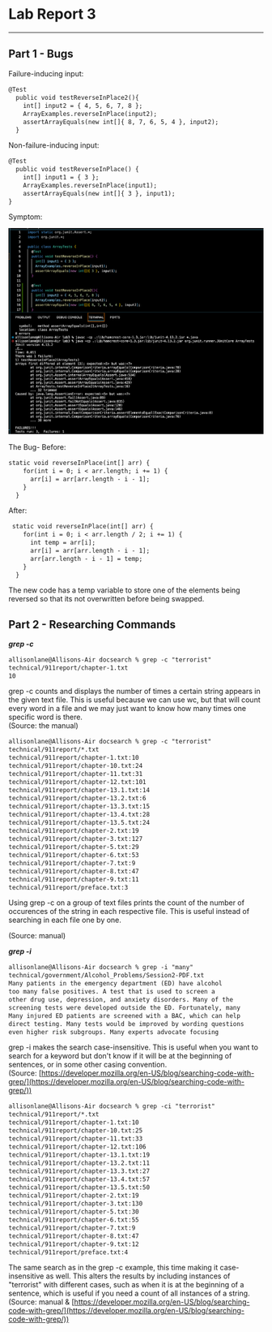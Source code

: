 # **Lab Report 3**
---
## Part 1 - Bugs

Failure-inducing input:
```
@Test
  public void testReverseInPlace2(){
    int[] input2 = { 4, 5, 6, 7, 8 };
    ArrayExamples.reverseInPlace(input2);
    assertArrayEquals(new int[]{ 8, 7, 6, 5, 4 }, input2);
  }
```

Non-failure-inducing input:
```
@Test
  public void testReverseInPlace() {
    int[] input1 = { 3 };
    ArrayExamples.reverseInPlace(input1);
    assertArrayEquals(new int[]{ 3 }, input1);
}
```

Symptom:

![](symptoms.png)


The Bug- Before:
```
static void reverseInPlace(int[] arr) {
    for(int i = 0; i < arr.length; i += 1) {
      arr[i] = arr[arr.length - i - 1];
    }
  }
```

After:
```
 static void reverseInPlace(int[] arr) {
    for(int i = 0; i < arr.length / 2; i += 1) {
      int temp = arr[i];
      arr[i] = arr[arr.length - i - 1];
      arr[arr.length - i - 1] = temp;
    }
  }
```

The new code has a temp variable to store one of the elements being reversed so that its not overwritten before being swapped.


## Part 2 -  Researching Commands


***grep -c***
```
allisonlane@Allisons-Air docsearch % grep -c "terrorist" technical/911report/chapter-1.txt 
10
```
grep -c counts and displays the number of times a certain string appears in the given text file. This is useful because we can use wc, but that will count every word in a file and we may just want to know how many times one specific word is there.  
(Source: the manual)

```
allisonlane@Allisons-Air docsearch % grep -c "terrorist" technical/911report/*.txt
technical/911report/chapter-1.txt:10
technical/911report/chapter-10.txt:24
technical/911report/chapter-11.txt:31
technical/911report/chapter-12.txt:101
technical/911report/chapter-13.1.txt:14
technical/911report/chapter-13.2.txt:6
technical/911report/chapter-13.3.txt:15
technical/911report/chapter-13.4.txt:28
technical/911report/chapter-13.5.txt:24
technical/911report/chapter-2.txt:19
technical/911report/chapter-3.txt:127
technical/911report/chapter-5.txt:29
technical/911report/chapter-6.txt:53
technical/911report/chapter-7.txt:9
technical/911report/chapter-8.txt:47
technical/911report/chapter-9.txt:11
technical/911report/preface.txt:3
```
Using grep -c on a group of text files prints the count of the number of occurences of the string in each respective file. This is useful instead of searching in each file one by one. 
  
(Source: manual)

***grep -i***
```
allisonlane@Allisons-Air docsearch % grep -i "many" technical/government/Alcohol_Problems/Session2-PDF.txt
Many patients in the emergency department (ED) have alcohol
too many false positives. A test that is used to screen a
other drug use, depression, and anxiety disorders. Many of the
screening tests were developed outside the ED. Fortunately, many
Many injured ED patients are screened with a BAC, which can help
direct testing. Many tests would be improved by wording questions
even higher risk subgroups. Many experts advocate focusing
```
grep -i makes the search case-insensitive. This is useful when you want to search for a keyword but don't know if it will be at the beginning of sentences, or in some other casing convention.   
(Source: [https://developer.mozilla.org/en-US/blog/searching-code-with-grep/](https://developer.mozilla.org/en-US/blog/searching-code-with-grep/))

```
allisonlane@Allisons-Air docsearch % grep -ci "terrorist" technical/911report/*.txt
technical/911report/chapter-1.txt:10
technical/911report/chapter-10.txt:25
technical/911report/chapter-11.txt:33
technical/911report/chapter-12.txt:106
technical/911report/chapter-13.1.txt:19
technical/911report/chapter-13.2.txt:11
technical/911report/chapter-13.3.txt:27
technical/911report/chapter-13.4.txt:57
technical/911report/chapter-13.5.txt:50
technical/911report/chapter-2.txt:19
technical/911report/chapter-3.txt:130
technical/911report/chapter-5.txt:30
technical/911report/chapter-6.txt:55
technical/911report/chapter-7.txt:9
technical/911report/chapter-8.txt:47
technical/911report/chapter-9.txt:12
technical/911report/preface.txt:4
```

The same search as in the grep -c example, this time making it case-insensitive as well. This alters the results by including instances of "terrorist" with different cases, such as when it is at the beginning of a sentence, which is useful if you need a count of all instances of a string.   
(Source: manual & [https://developer.mozilla.org/en-US/blog/searching-code-with-grep/](https://developer.mozilla.org/en-US/blog/searching-code-with-grep/))





